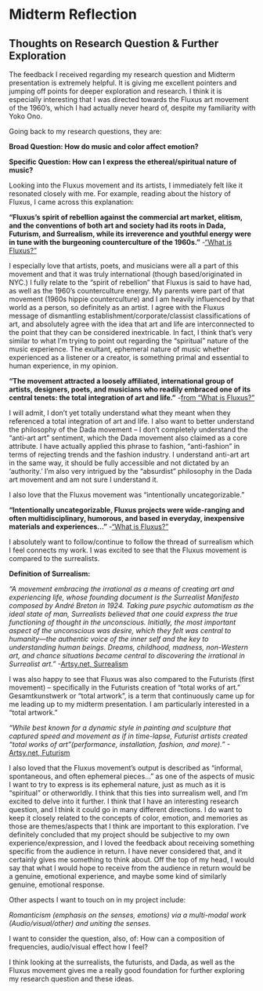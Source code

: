 # Midterm Reflection

## Thoughts on Research Question & Further Exploration


The feedback I received regarding my research question and Midterm presentation is extremely helpful. It is giving me excellent pointers and jumping off points for deeper exploration and research. I think it is especially interesting that I was directed towards the Fluxus art movement of the 1960’s, which I had actually never heard of, despite my familiarity with Yoko Ono. 

Going back to my research questions, they are: 

**Broad Question: How do music and color affect emotion?**

**Specific Question: How can I express the ethereal/spiritual nature of music?**

Looking into the Fluxus movement and its artists, I immediately felt like it resonated closely with me. For example, reading about the history of Fluxus, I came across this explanation:

**“Fluxus’s spirit of rebellion against the commercial art market, elitism, and the conventions of both art and society had its roots in Dada, Futurism, and Surrealism, while its irreverence and youthful energy were in tune with the burgeoning counterculture of the 1960s.”**
 -[“What is Fluxus?”](https://www.artsy.net/article/artsy-editorial-fluxus-movement-art-museums-galleries)

I especially love that artists, poets, and musicians were all a part of this movement and that it was truly international (though based/originated in NYC.) I fully relate to the “spirit of rebellion” that Fluxus is said to have had, as well as the 1960’s counterculture energy. My parents were part of that movement (1960s hippie counterculture) and I am heavily influenced by that world as a person, so definitely as an artist. I agree with the Fluxus message of dismantling establishment/corporate/classist classifications of art, and absolutely agree with the idea that art and life are interconnected to the point that they can be considered inextricable. In fact, I think that’s very similar to what I’m trying to point out regarding the “spiritual” nature of the music experience. The exultant, ephemeral nature of music whether experienced as a listener or a creator, is something primal and essential to human experience, in my opinion. 

**“The movement attracted a loosely affiliated, international group of artists, designers, poets, and musicians who readily embraced one of its central tenets: the total integration of art and life.”**
-[from “What is Fluxus?”](https://www.artsy.net/article/artsy-editorial-fluxus-movement-art-museums-galleries)

I will admit, I don’t yet totally understand what they meant when they referenced a total integration of art and life. I also want to better understand the philosophy of the Dada movement – I don’t completely understand the “anti-art art” sentiment, which the Dada movement also claimed as a core attribute. I have actually applied this phrase to fashion, “anti-fashion” in terms of rejecting trends and the fashion industry. I understand anti-art art in the same way, it should be fully accessible and not dictated by an ‘authority.’ I’m also very intrigued by the “absurdist” philosophy in the Dada art movement and am not sure I understand it. 

I also love that the Fluxus movement was “intentionally uncategorizable.” 

**“Intentionally uncategorizable, Fluxus projects were wide-ranging and often multidisciplinary, humorous, and based in everyday, inexpensive materials and experiences…”**
-[“What is Fluxus?”](https://www.artsy.net/article/artsy-editorial-fluxus-movement-art-museums-galleries)

I absolutely want to follow/continue to follow the thread of surrealism which I feel connects my work. I was excited to see that the Fluxus movement is compared to the surrealists. 

**Definition of Surrealism:** 

*“A movement embracing the irrational as a means of creating art and experiencing life, whose founding document is the Surrealist Manifesto composed by André Breton in 1924. Taking pure psychic automatism as the ideal state of man, Surrealists believed that one could express the true functioning of thought in the unconscious. Initially, the most important aspect of the unconscious was desire, which they felt was central to humanity—the authentic voice of the inner self and the key to understanding human beings. Dreams, childhood, madness, non-Western art, and chance situations became central to discovering the irrational in Surrealist art.”*
-[Artsy.net, Surrealism](https://www.artsy.net/gene/surrealism)

I was also happy to see that Fluxus was also compared to the Futurists (first movement) – specifically in the Futurists creation of “total works of art.” Gesamtkunstwerk or “total artwork”, is a term that continuously came up for me leading up to my midterm presentation. I am particularly interested in a “total artwork.” 

*“While best known for a dynamic style in painting and sculpture that captured speed and movement as if in time-lapse, Futurist artists created “total works of art”(performance, installation, fashion, and more).”*
-[Artsy.net, Futurism](https://www.artsy.net/gene/futurism)

I also loved that the Fluxus movement’s output is described as “informal, spontaneous, and often ephemeral pieces…” as one of the aspects of music I want to try to express is its ephemeral nature, just as much as it is “spiritual” or otherworldly. I think that this ties into surrealism well, and I’m excited to delve into it further. I think that I have an interesting research question, and I think it could go in many different directions. I do want to keep it closely related to the concepts of color, emotion, and memories as those are themes/aspects that I think are important to this exploration. I’ve definitely concluded that my project should be subjective to my own experience/expression, and I loved the feedback about receiving something specific from the audience in return. I have never considered that, and it certainly gives me something to think about. Off the top of my head, I would say that what I would hope to receive from the audience in return would be a genuine, emotional experience, and maybe some kind of similarly genuine, emotional response. 

Other aspects I want to touch on in my project include: 

_Romanticism (emphasis on the senses, emotions) via a multi-modal work (Audio/visual/other) and uniting the senses._ 

I want to consider the question, also, of: How can a composition of frequencies, audio/visual effect how I feel?

I think looking at the surrealists, the futurists, and Dada, as well as the Fluxus movement gives me a really good foundation for further exploring my research question and these ideas. 
